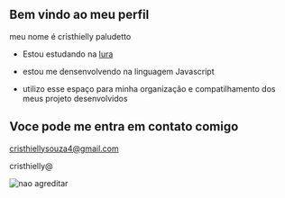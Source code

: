   ## Bem vindo ao meu perfil 
  
meu nome é cristhielly paludetto

- Estou estudando na [lura](https://www.Alura.com.br)
  
- estou me densenvolvendo na linguagem Javascript
  
- utilizo esse espaço para minha organização e compatilhamento dos meus projeto desenvolvidos

## Voce pode me entra em contato comigo

cristhiellysouza4@gmail.com

cristhielly@

![nao agreditar](https://media1.tenor.com/m/wtd7yJEFJqEAAAAC/facepalm-the-huxtables.gif)
